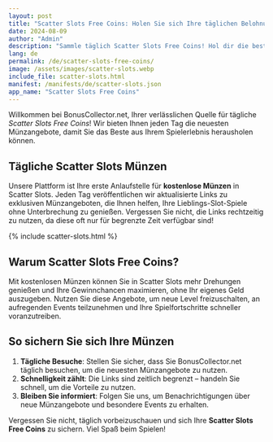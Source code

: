 ```yaml
---
layout: post
title: "Scatter Slots Free Coins: Holen Sie sich Ihre täglichen Belohnungen"
date: 2024-08-09
author: "Admin"
description: "Sammle täglich Scatter Slots Free Coins! Hol dir die besten Gratis-Links für Scatter Slots und sichere dir noch mehr Freispiele & kostenlose Münzen. Jetzt klicken!"
lang: de
permalink: /de/scatter-slots-free-coins/
image: /assets/images/scatter-slots.webp
include_file: scatter-slots.html
manifest: /manifests/de/scatter-slots.json
app_name: "Scatter Slots Free Coins"
---
```


Willkommen bei BonusCollector.net, Ihrer verlässlichen Quelle für tägliche *Scatter Slots Free Coins*! Wir bieten Ihnen jeden Tag die neuesten Münzangebote, damit Sie das Beste aus Ihrem Spielerlebnis herausholen können.

## Tägliche Scatter Slots Münzen

Unsere Plattform ist Ihre erste Anlaufstelle für **kostenlose Münzen** in Scatter Slots. Jeden Tag veröffentlichen wir aktualisierte Links zu exklusiven Münzangeboten, die Ihnen helfen, Ihre Lieblings-Slot-Spiele ohne Unterbrechung zu genießen. Vergessen Sie nicht, die Links rechtzeitig zu nutzen, da diese oft nur für begrenzte Zeit verfügbar sind!

{% include scatter-slots.html %}

## Warum Scatter Slots Free Coins?

Mit kostenlosen Münzen können Sie in Scatter Slots mehr Drehungen genießen und Ihre Gewinnchancen maximieren, ohne Ihr eigenes Geld auszugeben. Nutzen Sie diese Angebote, um neue Level freizuschalten, an aufregenden Events teilzunehmen und Ihre Spielfortschritte schneller voranzutreiben.

## So sichern Sie sich Ihre Münzen

1. **Tägliche Besuche**: Stellen Sie sicher, dass Sie BonusCollector.net täglich besuchen, um die neuesten Münzangebote zu nutzen.
2. **Schnelligkeit zählt**: Die Links sind zeitlich begrenzt – handeln Sie schnell, um die Vorteile zu nutzen.
3. **Bleiben Sie informiert**: Folgen Sie uns, um Benachrichtigungen über neue Münzangebote und besondere Events zu erhalten.

Vergessen Sie nicht, täglich vorbeizuschauen und sich Ihre **Scatter Slots Free Coins** zu sichern. Viel Spaß beim Spielen!